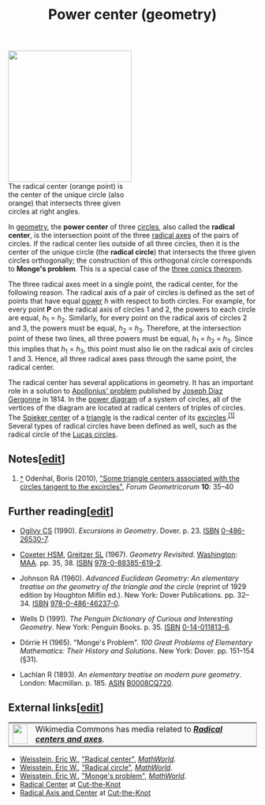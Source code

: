 ﻿---
lastrevid: 636075714
pageid: 326298
canonicalurl: http://en.wikipedia.org/wiki/Power_center_(geometry)
title: Power center (geometry)
editurl: http://en.wikipedia.org/w/index.php?title=Power_center_(geometry)&action=edit
length: 4441
contentmodel: wikitext
pagelanguage: en
touched: 2015-02-14T13:05:20Z
ns: 0
fullurl: http://en.wikipedia.org/wiki/Power_center_(geometry)
---

<div class="thumb tright"><div class="thumbinner" style="width:252px;"><a href="/wiki/File:Radical_center.svg" class="image"><img alt="" src="//upload.wikimedia.org/wikipedia/commons/thumb/3/3d/Radical_center.svg/250px-Radical_center.svg.png" width="250" height="266" class="thumbimage" srcset="//upload.wikimedia.org/wikipedia/commons/thumb/3/3d/Radical_center.svg/375px-Radical_center.svg.png 1.5x, //upload.wikimedia.org/wikipedia/commons/thumb/3/3d/Radical_center.svg/500px-Radical_center.svg.png 2x" data-file-width="423" data-file-height="450" /></a>  <div class="thumbcaption"><div class="magnify"><a href="/wiki/File:Radical_center.svg" class="internal" title="Enlarge"></a></div>The radical center (orange point) is the center of the unique circle (also orange) that intersects three given circles at right angles.</div></div></div>
<p>In <a href="/wiki/Geometry" title="Geometry">geometry</a>, the <b>power center</b> of three <a href="/wiki/Circle" title="Circle">circles</a>, also called the <b>radical center</b>,  is the intersection point of the three <a href="/wiki/Radical_axis" title="Radical axis">radical axes</a> of the pairs of circles.  If the radical center lies outside of all three circles, then it is the center of the unique circle (the <b>radical circle</b>) that intersects the three given circles orthogonally; the construction of this orthogonal circle corresponds to <b>Monge's problem</b>.  This is a special case of the <a href="/w/index.php?title=Three_conics_theorem&amp;action=edit&amp;redlink=1" class="new" title="Three conics theorem (page does not exist)">three conics theorem</a>.
</p><p>The three radical axes meet in a single point, the radical center, for the following reason.  The radical axis of a pair of circles is defined as the set of points that have equal <a href="/wiki/Power_of_a_point" title="Power of a point">power</a> <i>h</i> with respect to both circles.  For example, for every point <b>P</b> on the radical axis of circles 1 and 2, the powers to each circle are equal, <i>h</i><sub>1</sub>&#160;=&#160;<i>h</i><sub>2</sub>.  Similarly, for every point on the radical axis of circles 2 and 3, the powers must be equal, <i>h</i><sub>2</sub>&#160;=&#160;<i>h</i><sub>3</sub>.  Therefore, at the intersection point of these two lines, all three powers must be equal, <i>h</i><sub>1</sub>&#160;=&#160;<i>h</i><sub>2</sub>&#160;=&#160;<i>h</i><sub>3</sub>.  Since this implies that <i>h</i><sub>1</sub>&#160;=&#160;<i>h</i><sub>3</sub>, this point must also lie on the radical axis of circles 1 and 3.  Hence, all three radical axes pass through the same point, the radical center.
</p><p>The radical center has several applications in geometry. It has an important role in a solution to <a href="/wiki/Problem_of_Apollonius" title="Problem of Apollonius">Apollonius' problem</a> published by <a href="/wiki/Joseph_Diaz_Gergonne" title="Joseph Diaz Gergonne">Joseph Diaz Gergonne</a> in 1814. In the <a href="/wiki/Power_diagram" title="Power diagram">power diagram</a> of a system of circles, all of the vertices of the diagram are located at radical centers of triples of circles. The <a href="/wiki/Spieker_center" title="Spieker center">Spieker center</a> of a <a href="/wiki/Triangle" title="Triangle">triangle</a> is the radical center of its <a href="/wiki/Excircles" title="Excircles" class="mw-redirect">excircles</a>.<sup id="cite_ref-1" class="reference"><a href="#cite_note-1"><span>[</span>1<span>]</span></a></sup>  Several types of radical circles have been defined as well, such as the radical circle of the <a href="/w/index.php?title=Lucas_circle&amp;action=edit&amp;redlink=1" class="new" title="Lucas circle (page does not exist)">Lucas circles</a>.
</p>
<h2><span class="mw-headline" id="Notes">Notes</span><span class="mw-editsection"><span class="mw-editsection-bracket">[</span><a href="/w/index.php?title=Power_center_(geometry)&amp;action=edit&amp;section=1" title="Edit section: Notes">edit</a><span class="mw-editsection-bracket">]</span></span></h2>
<div class="reflist" style="list-style-type: decimal;">
<ol class="references">
<li id="cite_note-1"><span class="mw-cite-backlink"><b><a href="#cite_ref-1">^</a></b></span> <span class="reference-text"><span id="CITEREFOdenhal2010" class="citation">Odenhal, Boris (2010), <a rel="nofollow" class="external text" href="http://forumgeom.fau.edu/FG2010volume10/FG201006.pdf">"Some triangle centers associated with the circles tangent to the excircles"</a>, <i>Forum Geometricorum</i> <b>10</b>: 35–40</span><span title="ctx_ver=Z39.88-2004&amp;rfr_id=info%3Asid%2Fen.wikipedia.org%3APower+center+%28geometry%29&amp;rft.atitle=Some+triangle+centers+associated+with+the+circles%0Atangent+to+the+excircles&amp;rft.aufirst=Boris&amp;rft.aulast=Odenhal&amp;rft.au=Odenhal%2C+Boris&amp;rft.date=2010&amp;rft.genre=article&amp;rft_id=http%3A%2F%2Fforumgeom.fau.edu%2FFG2010volume10%2FFG201006.pdf&amp;rft.jtitle=Forum+Geometricorum&amp;rft.pages=35-40&amp;rft_val_fmt=info%3Aofi%2Ffmt%3Akev%3Amtx%3Ajournal&amp;rft.volume=10" class="Z3988"><span style="display:none;">&#160;</span></span></span>
</li>
</ol></div>
<h2><span class="mw-headline" id="Further_reading">Further reading</span><span class="mw-editsection"><span class="mw-editsection-bracket">[</span><a href="/w/index.php?title=Power_center_(geometry)&amp;action=edit&amp;section=2" title="Edit section: Further reading">edit</a><span class="mw-editsection-bracket">]</span></span></h2>
<ul><li> <span class="citation book"><a href="/wiki/C._Stanley_Ogilvy" title="C. Stanley Ogilvy">Ogilvy CS</a> (1990). <i>Excursions in Geometry</i>. Dover. p.&#160;23. <a href="/wiki/International_Standard_Book_Number" title="International Standard Book Number">ISBN</a>&#160;<a href="/wiki/Special:BookSources/0-486-26530-7" title="Special:BookSources/0-486-26530-7">0-486-26530-7</a>.</span><span title="ctx_ver=Z39.88-2004&amp;rfr_id=info%3Asid%2Fen.wikipedia.org%3APower+center+%28geometry%29&amp;rft.aulast=Ogilvy+CS&amp;rft.au=Ogilvy+CS&amp;rft.btitle=Excursions+in+Geometry&amp;rft.date=1990&amp;rft.genre=book&amp;rft.isbn=0-486-26530-7&amp;rft.pages=23&amp;rft.pub=Dover&amp;rft_val_fmt=info%3Aofi%2Ffmt%3Akev%3Amtx%3Abook" class="Z3988"><span style="display:none;">&#160;</span></span></li></ul>
<ul><li> <span class="citation book"><a href="/wiki/Harold_Scott_MacDonald_Coxeter" title="Harold Scott MacDonald Coxeter">Coxeter HSM</a>, <a href="/wiki/S._L._Greitzer" title="S. L. Greitzer" class="mw-redirect">Greitzer SL</a> (1967). <i>Geometry Revisited</i>. <a href="/wiki/Washington,_D.C." title="Washington, D.C.">Washington</a>: <a href="/wiki/Mathematical_Association_of_America" title="Mathematical Association of America">MAA</a>. pp.&#160;35, 38. <a href="/wiki/International_Standard_Book_Number" title="International Standard Book Number">ISBN</a>&#160;<a href="/wiki/Special:BookSources/978-0-88385-619-2" title="Special:BookSources/978-0-88385-619-2">978-0-88385-619-2</a>.</span><span title="ctx_ver=Z39.88-2004&amp;rfr_id=info%3Asid%2Fen.wikipedia.org%3APower+center+%28geometry%29&amp;rft.au=Coxeter+HSM%2C+Greitzer+SL&amp;rft.aulast=Coxeter+HSM%2C+Greitzer+SL&amp;rft.btitle=Geometry+Revisited&amp;rft.date=1967&amp;rft.genre=book&amp;rft.isbn=978-0-88385-619-2&amp;rft.pages=35%2C+38&amp;rft.place=Washington&amp;rft.pub=MAA&amp;rft_val_fmt=info%3Aofi%2Ffmt%3Akev%3Amtx%3Abook" class="Z3988"><span style="display:none;">&#160;</span></span></li></ul>
<ul><li> <span class="citation book">Johnson RA (1960). <i>Advanced Euclidean Geometry: An elementary treatise on the geometry of the triangle and the circle</i> (reprint of 1929 edition by Houghton Miflin ed.). New York: Dover Publications. pp.&#160;32&#8211;34. <a href="/wiki/International_Standard_Book_Number" title="International Standard Book Number">ISBN</a>&#160;<a href="/wiki/Special:BookSources/978-0-486-46237-0" title="Special:BookSources/978-0-486-46237-0">978-0-486-46237-0</a>.</span><span title="ctx_ver=Z39.88-2004&amp;rfr_id=info%3Asid%2Fen.wikipedia.org%3APower+center+%28geometry%29&amp;rft.au=Johnson+RA&amp;rft.aulast=Johnson+RA&amp;rft.btitle=Advanced+Euclidean+Geometry%3A+An+elementary+treatise+on+the+geometry+of+the+triangle+and+the+circle&amp;rft.date=1960&amp;rft.edition=reprint+of+1929+edition+by+Houghton+Miflin&amp;rft.genre=book&amp;rft.isbn=978-0-486-46237-0&amp;rft.pages=32-34&amp;rft.place=New+York&amp;rft.pub=Dover+Publications&amp;rft_val_fmt=info%3Aofi%2Ffmt%3Akev%3Amtx%3Abook" class="Z3988"><span style="display:none;">&#160;</span></span></li></ul>
<ul><li> <span class="citation book">Wells D (1991). <i>The Penguin Dictionary of Curious and Interesting Geometry</i>. New York: Penguin Books. p.&#160;35. <a href="/wiki/International_Standard_Book_Number" title="International Standard Book Number">ISBN</a>&#160;<a href="/wiki/Special:BookSources/0-14-011813-6" title="Special:BookSources/0-14-011813-6">0-14-011813-6</a>.</span><span title="ctx_ver=Z39.88-2004&amp;rfr_id=info%3Asid%2Fen.wikipedia.org%3APower+center+%28geometry%29&amp;rft.aulast=Wells+D&amp;rft.au=Wells+D&amp;rft.btitle=The+Penguin+Dictionary+of+Curious+and+Interesting+Geometry&amp;rft.date=1991&amp;rft.genre=book&amp;rft.isbn=0-14-011813-6&amp;rft.pages=35&amp;rft.place=New+York&amp;rft.pub=Penguin+Books&amp;rft_val_fmt=info%3Aofi%2Ffmt%3Akev%3Amtx%3Abook" class="Z3988"><span style="display:none;">&#160;</span></span></li></ul>
<ul><li> <span class="citation book">Dörrie H (1965). "Monge's Problem". <i>100 Great Problems of Elementary Mathematics: Their History and Solutions</i>. New York: Dover. pp.&#160;151–154 (§31).</span><span title="ctx_ver=Z39.88-2004&amp;rfr_id=info%3Asid%2Fen.wikipedia.org%3APower+center+%28geometry%29&amp;rft.atitle=Monge%27s+Problem&amp;rft.au=D%C3%B6rrie+H&amp;rft.aulast=D%C3%B6rrie+H&amp;rft.btitle=100+Great+Problems+of+Elementary+Mathematics%3A+Their+History+and+Solutions&amp;rft.date=1965&amp;rft.genre=bookitem&amp;rft.pages=151-154+%28%C2%A731%29&amp;rft.place=New+York&amp;rft.pub=Dover&amp;rft_val_fmt=info%3Aofi%2Ffmt%3Akev%3Amtx%3Abook" class="Z3988"><span style="display:none;">&#160;</span></span></li></ul>
<ul><li> <span class="citation book">Lachlan R (1893). <i>An elementary treatise on modern pure geometry</i>. London: Macmillan. p.&#160;185. <a href="/wiki/Amazon_Standard_Identification_Number" title="Amazon Standard Identification Number">ASIN</a>&#160;<a rel="nofollow" class="external text" href="//www.amazon.com/dp/B0008CQ720">B0008CQ720</a>.</span><span title="ctx_ver=Z39.88-2004&amp;rfr_id=info%3Asid%2Fen.wikipedia.org%3APower+center+%28geometry%29&amp;rft.au=Lachlan+R&amp;rft.aulast=Lachlan+R&amp;rft.btitle=An+elementary+treatise+on+modern+pure+geometry&amp;rft.date=1893&amp;rft.genre=book&amp;rft_id=info%3Aasin%2FB0008CQ720&amp;rft.pages=185&amp;rft.place=London&amp;rft.pub=Macmillan&amp;rft_val_fmt=info%3Aofi%2Ffmt%3Akev%3Amtx%3Abook" class="Z3988"><span style="display:none;">&#160;</span></span></li></ul>
<h2><span class="mw-headline" id="External_links">External links</span><span class="mw-editsection"><span class="mw-editsection-bracket">[</span><a href="/w/index.php?title=Power_center_(geometry)&amp;action=edit&amp;section=3" title="Edit section: External links">edit</a><span class="mw-editsection-bracket">]</span></span></h2>
<table class="mbox-small plainlinks" style="border:1px solid #aaa;background-color:#f9f9f9">
<tr>
<td class="mbox-image"><img alt="" src="//upload.wikimedia.org/wikipedia/en/thumb/4/4a/Commons-logo.svg/30px-Commons-logo.svg.png" width="30" height="40" srcset="//upload.wikimedia.org/wikipedia/en/thumb/4/4a/Commons-logo.svg/45px-Commons-logo.svg.png 1.5x, //upload.wikimedia.org/wikipedia/en/thumb/4/4a/Commons-logo.svg/59px-Commons-logo.svg.png 2x" data-file-width="1024" data-file-height="1376" /></td>
<td class="mbox-text plainlist">Wikimedia Commons has media related to <i><b><a href="//commons.wikimedia.org/wiki/Category:Radical_axes" class="extiw" title="commons:Category:Radical axes">Radical centers and axes</a></b></i>.</td></tr></table>
<ul><li><span class="citation mathworld" id="Reference-Mathworld-Radical_center"><a href="/wiki/Eric_W._Weisstein" title="Eric W. Weisstein">Weisstein, Eric W.</a>, <a rel="nofollow" class="external text" href="http://mathworld.wolfram.com/RadicalCenter.html">"Radical center"</a>, <i><a href="/wiki/MathWorld" title="MathWorld">MathWorld</a></i>.</span></li>
<li><span class="citation mathworld" id="Reference-Mathworld-Radical_circle"><a href="/wiki/Eric_W._Weisstein" title="Eric W. Weisstein">Weisstein, Eric W.</a>, <a rel="nofollow" class="external text" href="http://mathworld.wolfram.com/RadicalCircle.html">"Radical circle"</a>, <i><a href="/wiki/MathWorld" title="MathWorld">MathWorld</a></i>.</span></li>
<li><span class="citation mathworld" id="Reference-Mathworld-Monge.27s_problem"><a href="/wiki/Eric_W._Weisstein" title="Eric W. Weisstein">Weisstein, Eric W.</a>, <a rel="nofollow" class="external text" href="http://mathworld.wolfram.com/MongesProblem.html">"Monge's problem"</a>, <i><a href="/wiki/MathWorld" title="MathWorld">MathWorld</a></i>.</span></li>
<li> <a rel="nofollow" class="external text" href="http://www.cut-the-knot.org/Curriculum/Geometry/RadicalCenter.shtml">Radical Center</a> at <a href="/wiki/Cut-the-Knot" title="Cut-the-Knot">Cut-the-Knot</a></li>
<li> <a rel="nofollow" class="external text" href="http://www.cut-the-knot.org/Curriculum/Geometry/RadicalAxis.shtml">Radical Axis and Center</a> at <a href="/wiki/Cut-the-Knot" title="Cut-the-Knot">Cut-the-Knot</a></li></ul>
